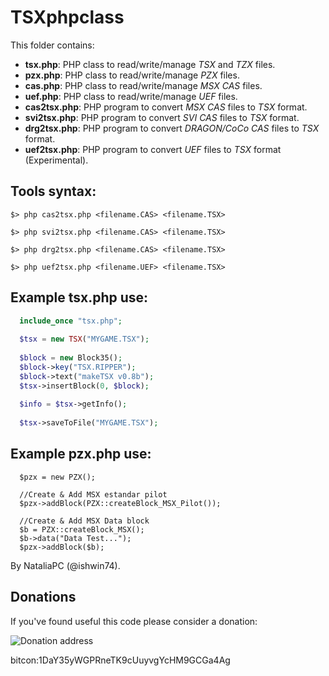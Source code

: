 # TSXphpclass

This folder contains:
  * **tsx.php**: PHP class to read/write/manage _TSX_ and _TZX_ files.
  * **pzx.php**: PHP class to read/write/manage _PZX_ files.
  * **cas.php**: PHP class to read/write/manage _MSX CAS_ files.
  * **uef.php**: PHP class to read/write/manage _UEF_ files.
  * **cas2tsx.php**: PHP program to convert _MSX CAS_ files to _TSX_ format.
  * **svi2tsx.php**: PHP program to convert _SVI CAS_ files to _TSX_ format.
  * **drg2tsx.php**: PHP program to convert _DRAGON/CoCo CAS_ files to _TSX_ format.
  * **uef2tsx.php**: PHP program to convert _UEF_ files to _TSX_ format (Experimental).


## Tools syntax:
```
$> php cas2tsx.php <filename.CAS> <filename.TSX>

$> php svi2tsx.php <filename.CAS> <filename.TSX>

$> php drg2tsx.php <filename.CAS> <filename.TSX>

$> php uef2tsx.php <filename.UEF> <filename.TSX>
```

## Example **tsx.php** use:
```php
  include_once "tsx.php";
  
  $tsx = new TSX("MYGAME.TSX");
  
  $block = new Block35();
  $block->key("TSX.RIPPER");
  $block->text("makeTSX v0.8b");
  $tsx->insertBlock(0, $block);
  
  $info = $tsx->getInfo();
  
  $tsx->saveToFile("MYGAME.TSX");
```
## Example **pzx.php** use:
```
  $pzx = new PZX();
  
  //Create & Add MSX estandar pilot
  $pzx->addBlock(PZX::createBlock_MSX_Pilot());
  
  //Create & Add MSX Data block 
  $b = PZX::createBlock_MSX();
  $b->data("Data Test...");
  $pzx->addBlock($b);
```

By NataliaPC (@ishwin74).

## Donations

If you've found useful this code please consider a donation:

![Donation address](http://www.eslamejor.com/Bitcoin_Address_Donaciones.png)

bitcon:1DaY35yWGPRneTK9cUuyvgYcHM9GCGa4Ag

